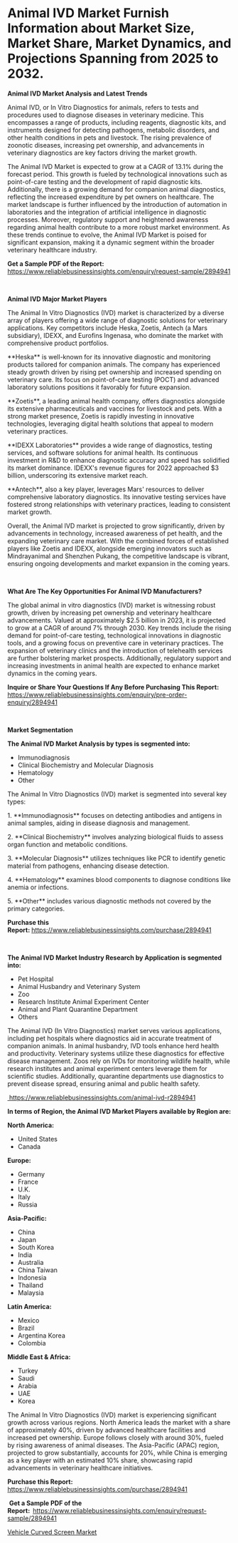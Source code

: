 <p><h1>Animal IVD Market Furnish Information about Market Size, Market Share, Market Dynamics, and Projections Spanning from 2025 to 2032.</h1></p><p><strong>Animal IVD Market Analysis and Latest Trends</strong></p>
<p><p>Animal IVD, or In Vitro Diagnostics for animals, refers to tests and procedures used to diagnose diseases in veterinary medicine. This encompasses a range of products, including reagents, diagnostic kits, and instruments designed for detecting pathogens, metabolic disorders, and other health conditions in pets and livestock. The rising prevalence of zoonotic diseases, increasing pet ownership, and advancements in veterinary diagnostics are key factors driving the market growth.</p><p>The Animal IVD Market is expected to grow at a CAGR of 13.1% during the forecast period. This growth is fueled by technological innovations such as point-of-care testing and the development of rapid diagnostic kits. Additionally, there is a growing demand for companion animal diagnostics, reflecting the increased expenditure by pet owners on healthcare. The market landscape is further influenced by the introduction of automation in laboratories and the integration of artificial intelligence in diagnostic processes. Moreover, regulatory support and heightened awareness regarding animal health contribute to a more robust market environment. As these trends continue to evolve, the Animal IVD Market is poised for significant expansion, making it a dynamic segment within the broader veterinary healthcare industry.</p></p>
<p><strong>Get a Sample PDF of the Report:&nbsp;</strong> <a href="https://www.reliablebusinessinsights.com/enquiry/request-sample/2894941?utm_campaign=2794&utm_medium=2&utm_source=Github&utm_content=ia&utm_term=15032025&utm_id=animal-ivd">https://www.reliablebusinessinsights.com/enquiry/request-sample/2894941</a></p>
<p>&nbsp;</p>
<p><strong>Animal IVD Major Market Players</strong></p>
<p><p>The Animal In Vitro Diagnostics (IVD) market is characterized by a diverse array of players offering a wide range of diagnostic solutions for veterinary applications. Key competitors include Heska, Zoetis, Antech (a Mars subsidiary), IDEXX, and Eurofins Ingenasa, who dominate the market with comprehensive product portfolios.</p><p>**Heska** is well-known for its innovative diagnostic and monitoring products tailored for companion animals. The company has experienced steady growth driven by rising pet ownership and increased spending on veterinary care. Its focus on point-of-care testing (POCT) and advanced laboratory solutions positions it favorably for future expansion.</p><p>**Zoetis**, a leading animal health company, offers diagnostics alongside its extensive pharmaceuticals and vaccines for livestock and pets. With a strong market presence, Zoetis is rapidly investing in innovative technologies, leveraging digital health solutions that appeal to modern veterinary practices.</p><p>**IDEXX Laboratories** provides a wide range of diagnostics, testing services, and software solutions for animal health. Its continuous investment in R&D to enhance diagnostic accuracy and speed has solidified its market dominance. IDEXX's revenue figures for 2022 approached $3 billion, underscoring its extensive market reach.</p><p>**Antech**, also a key player, leverages Mars' resources to deliver comprehensive laboratory diagnostics. Its innovative testing services have fostered strong relationships with veterinary practices, leading to consistent market growth.</p><p>Overall, the Animal IVD market is projected to grow significantly, driven by advancements in technology, increased awareness of pet health, and the expanding veterinary care market. With the combined forces of established players like Zoetis and IDEXX, alongside emerging innovators such as Mindrayanimal and Shenzhen Pukang, the competitive landscape is vibrant, ensuring ongoing developments and market expansion in the coming years.</p></p>
<p>&nbsp;</p>
<p><strong>What Are The Key Opportunities For Animal IVD Manufacturers?</strong></p>
<p><p>The global animal in vitro diagnostics (IVD) market is witnessing robust growth, driven by increasing pet ownership and veterinary healthcare advancements. Valued at approximately $2.5 billion in 2023, it is projected to grow at a CAGR of around 7% through 2030. Key trends include the rising demand for point-of-care testing, technological innovations in diagnostic tools, and a growing focus on preventive care in veterinary practices. The expansion of veterinary clinics and the introduction of telehealth services are further bolstering market prospects. Additionally, regulatory support and increasing investments in animal health are expected to enhance market dynamics in the coming years.</p></p>
<p><strong>Inquire or Share Your Questions If Any Before Purchasing This Report:</strong> <a href="https://www.reliablebusinessinsights.com/enquiry/pre-order-enquiry/2894941?utm_campaign=2794&utm_medium=2&utm_source=Github&utm_content=ia&utm_term=15032025&utm_id=animal-ivd">https://www.reliablebusinessinsights.com/enquiry/pre-order-enquiry/2894941</a></p>
<p>&nbsp;</p>
<p><strong>Market Segmentation</strong></p>
<p><strong>The Animal IVD Market Analysis by types is segmented into:</strong></p>
<p><ul><li>Immunodiagnosis</li><li>Clinical Biochemistry and Molecular Diagnosis</li><li>Hematology</li><li>Other</li></ul></p>
<p><p>The Animal In Vitro Diagnostics (IVD) market is segmented into several key types: </p><p>1. **Immunodiagnosis** focuses on detecting antibodies and antigens in animal samples, aiding in disease diagnosis and management.</p><p>  </p><p>2. **Clinical Biochemistry** involves analyzing biological fluids to assess organ function and metabolic conditions.</p><p>  </p><p>3. **Molecular Diagnosis** utilizes techniques like PCR to identify genetic material from pathogens, enhancing disease detection.</p><p>  </p><p>4. **Hematology** examines blood components to diagnose conditions like anemia or infections. </p><p>5. **Other** includes various diagnostic methods not covered by the primary categories.</p></p>
<p><strong>Purchase this Report:&nbsp;</strong><a href="https://www.reliablebusinessinsights.com/purchase/2894941?utm_campaign=2794&utm_medium=2&utm_source=Github&utm_content=ia&utm_term=15032025&utm_id=animal-ivd">https://www.reliablebusinessinsights.com/purchase/2894941</a></p>
<p>&nbsp;</p>
<p><strong>The Animal IVD Market Industry Research by Application is segmented into:</strong></p>
<p><ul><li>Pet Hospital</li><li>Animal Husbandry and Veterinary System</li><li>Zoo</li><li>Research Institute Animal Experiment Center</li><li>Animal and Plant Quarantine Department</li><li>Others</li></ul></p>
<p><p>The Animal IVD (In Vitro Diagnostics) market serves various applications, including pet hospitals where diagnostics aid in accurate treatment of companion animals. In animal husbandry, IVD tools enhance herd health and productivity. Veterinary systems utilize these diagnostics for effective disease management. Zoos rely on IVDs for monitoring wildlife health, while research institutes and animal experiment centers leverage them for scientific studies. Additionally, quarantine departments use diagnostics to prevent disease spread, ensuring animal and public health safety.</p></p>
<p><a href="https://www.reliablebusinessinsights.com/animal-ivd-r2894941?utm_campaign=2794&utm_medium=2&utm_source=Github&utm_content=ia&utm_term=15032025&utm_id=animal-ivd">&nbsp;https://www.reliablebusinessinsights.com/animal-ivd-r2894941</a></p>
<p><strong>In terms of Region, the Animal IVD Market Players available by Region are:</strong></p>
<p>
    <p> <strong> North America: </strong>
        <ul>
            <li>United States</li>
            <li>Canada</li>
        </ul>
        </p> 
    <p> <strong> Europe: </strong>
        <ul>
            <li>Germany</li>
            <li>France</li>
            <li>U.K.</li>
            <li>Italy</li>
            <li>Russia</li>
        </ul>
        </p> 
    <p> <strong> Asia-Pacific: </strong>
        <ul>
            <li>China</li>
            <li>Japan</li>
            <li>South Korea</li>
            <li>India</li>
            <li>Australia</li>
            <li>China Taiwan</li>
            <li>Indonesia</li>
            <li>Thailand</li>
            <li>Malaysia</li>
        </ul>
        </p> 
    <p> <strong> Latin America: </strong>
        <ul>
            <li>Mexico</li>
            <li>Brazil</li>
            <li>Argentina Korea</li>
            <li>Colombia</li>
        </ul>
        </p> 
    <p> <strong> Middle East & Africa: </strong>
        <ul>
            <li>Turkey</li>
            <li>Saudi</li>
            <li>Arabia</li>
            <li>UAE</li>
            <li>Korea</li>
        </ul>
    </p>
    </p>
<p><p>The Animal In Vitro Diagnostics (IVD) market is experiencing significant growth across various regions. North America leads the market with a share of approximately 40%, driven by advanced healthcare facilities and increased pet ownership. Europe follows closely with around 30%, fueled by rising awareness of animal diseases. The Asia-Pacific (APAC) region, projected to grow substantially, accounts for 20%, while China is emerging as a key player with an estimated 10% share, showcasing rapid advancements in veterinary healthcare initiatives.</p></p>
<p><strong>Purchase this Report: </strong><a href="https://www.reliablebusinessinsights.com/purchase/2894941?utm_campaign=2794&utm_medium=2&utm_source=Github&utm_content=ia&utm_term=15032025&utm_id=animal-ivd">https://www.reliablebusinessinsights.com/purchase/2894941</a></p>
<p>&nbsp;<strong>Get a Sample PDF of the Report:&nbsp;&nbsp;</strong><a href="https://www.reliablebusinessinsights.com/enquiry/request-sample/2894941?utm_campaign=2794&utm_medium=2&utm_source=Github&utm_content=ia&utm_term=15032025&utm_id=animal-ivd">https://www.reliablebusinessinsights.com/enquiry/request-sample/2894941</a></p>
<p><strong></strong></p>
<p><p><a href="https://github.com/tszkintruca/Market-Research-Report-List-1/blob/main/vehicle-curved-screen-market.md?utm_campaign=2794&utm_medium=2&utm_source=Github&utm_content=ia&utm_term=15032025&utm_id=animal-ivd">Vehicle Curved Screen Market</a></p></p>